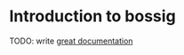 # Introduction to bossig

TODO: write [great documentation](http://jacobian.org/writing/what-to-write/)
